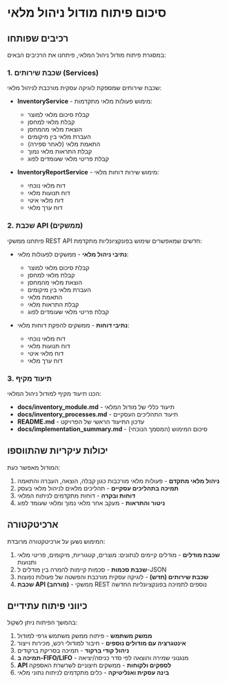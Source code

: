 # סיכום פיתוח מודול ניהול מלאי

## רכיבים שפותחו

במסגרת פיתוח מודול ניהול המלאי, פיתחנו את הרכיבים הבאים:

### 1. שכבת שירותים (Services)

שכבת שירותים שמספקת לוגיקה עסקית מורכבת לניהול מלאי:

- **InventoryService** - מימוש פעולות מלאי מתקדמות:
  - קבלת סיכום מלאי למוצר
  - קבלת מלאי למחסן
  - הוצאת מלאי מהמחסן
  - העברת מלאי בין מיקומים
  - התאמת מלאי (לאחר ספירה)
  - קבלת התראות מלאי נמוך
  - קבלת פריטי מלאי שעומדים לפוג

- **InventoryReportService** - מימוש שירות דוחות מלאי:
  - דוח מלאי נוכחי
  - דוח תנועות מלאי
  - דוח מלאי איטי
  - דוח ערך מלאי

### 2. שכבת API (ממשקים)

פיתחנו ממשקי REST API חדשים שמאפשרים שימוש בפונקציונליות מתקדמת:

- **נתיבי ניהול מלאי** - ממשקים לפעולות מלאי:
  - קבלת סיכום מלאי למוצר
  - קבלת מלאי למחסן
  - הוצאת מלאי מהמחסן
  - העברת מלאי בין מיקומים
  - התאמת מלאי
  - קבלת התראות מלאי
  - קבלת פריטי מלאי שעומדים לפוג

- **נתיבי דוחות** - ממשקים להפקת דוחות מלאי:
  - דוח מלאי נוכחי
  - דוח תנועות מלאי
  - דוח מלאי איטי
  - דוח ערך מלאי

### 3. תיעוד מקיף

הכנו תיעוד מקיף למודול ניהול המלאי:

- **docs/inventory_module.md** - תיעוד כללי של מודול המלאי
- **docs/inventory_processes.md** - תיעוד התהליכים העסקיים
- **README.md** - עדכון התיעוד הראשי של הפרויקט
- **docs/implementation_summary.md** - סיכום המימוש (המסמך הנוכחי)

## יכולות עיקריות שהתווספו

המודול מאפשר כעת:

1. **ניהול מלאי מתקדם** - פעולות מלאי מורכבות כגון קבלה, הוצאה, העברה והתאמה
2. **תמיכה בתהליכים עסקיים** - תהליכים מלאים לניהול מלאי בעסק
3. **דוחות ובקרה** - דוחות מתקדמים לניתוח המלאי
4. **ניטור והתראות** - מעקב אחר מלאי נמוך ומלאי שעומד לפוג

## ארכיטקטורה

המימוש נשען על ארכיטקטורה מרובדת:

1. **שכבת מודלים** - מודלים קיימים לנתונים: מוצרים, קטגוריות, מיקומים, פריטי מלאי ותנועות
2. **שכבת סכמות** - סכמות קיימות להמרה בין מודלים ל-JSON
3. **שכבת שירותים (חדש)** - לוגיקה עסקית מורכבת והפשטה של פעולות נפוצות
4. **שכבת API (מורחב)** - ממשקי REST נוספים לתמיכה בפונקציונליות החדשה

## כיווני פיתוח עתידיים

בהמשך הפיתוח ניתן לשקול:

1. **ממשק משתמש** - פיתוח ממשק משתמש גרפי למודול
2. **אינטגרציה עם מודולים נוספים** - חיבור למודולי רכש, מכירות וייצור
3. **ניהול קודי ברקוד** - תמיכה בסריקת ברקודים
4. **תמיכה ב-FIFO/LIFO** - מנגנוני שמירה והוצאה לפי סדר כניסה/יציאה
5. **API לספקים ולקוחות** - ממשקים חיצוניים לשרשרת האספקה
6. **בינה עסקית ואנליטיקה** - כלים מתקדמים לניתוח נתוני מלאי 